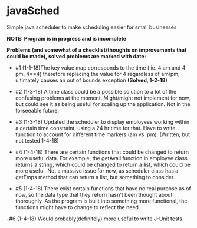 # javaSched
Simple java scheduler to make scheduling easier for small businesses 

**NOTE: Program is in progress and is incomplete**

**Problems (and somewhat of a checklist/thoughts on improvements that could be made), solved problems are marked with date:**
- #1 (1-1-18)The key value map corresponds to the time ( ie. 4 am and 4 pm, 4==4) therefore replacing the value for 4 regardless of am/pm, ultimately causes an out of bounds exception **(Solved, 1-2-18)**

- #2 (1-3-18) A time class could be a possible solution to a lot of the confusing problems at the moment. Might/might not implement for now, but could see it as being useful for scaling up the application. Not in the forseeable future.

- #3 (1-3-18) Updated the scheduler to display employees working within a certain time constraint, using a 24 hr time for that.  Have to write function to account for different time markers (am vs. pm). (Written, but not tested 1-4-18)

- #4 (1-4-18) There are certain functions that could be changed to return more useful data. For example, the getAvail function in employee class returns a string, which could be changed to return a list, which could be more useful. Not a massive issue for now, as scheduler class has a getEmps method that can return a list, but something to consider.

- #5 (1-4-18) There exist certain functions that have no real purpose as of now, so the data type that they return hasn't been thought about thoroughly.  As the program is built into something more functional, the functions might have to change to reflect the need. 

-#6 (1-4-18) Would probably(definitely) more useful to write J-Unit tests. 
